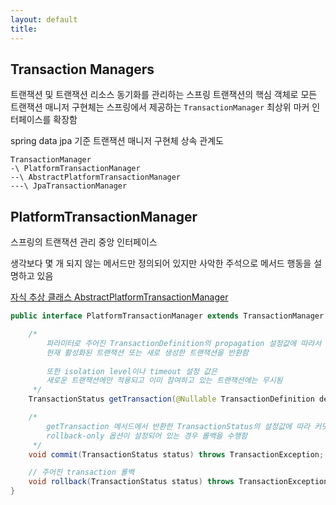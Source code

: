 ```yaml
---
layout: default
title:
---
```


## Transaction Managers

트랜잭션 및 트랜잭션 리소스 동기화를 관리하는 스프링 트랜잭션의 핵심 객체로 모든 트랜잭션 매니저 구현체는 스프링에서 제공하는 `TransactionManager` 최상위 마커 인터페이스를 확장함

spring data jpa 기준 트랜잭션 매니저 구현체 상속 관계도
```text
TransactionManager
-\ PlatformTransactionManager
--\ AbstractPlatformTransactionManager
---\ JpaTransactionManager
```

## PlatformTransactionManager

스프링의 트랜잭션 관리 중앙 인터페이스

생각보다 몇 개 되지 않는 메서드만 정의되어 있지만 사악한 주석으로 메서드 행동을 설명하고 있음

[자식 추상 클래스 AbstractPlatformTransactionManager](./AbstractPlatformTransactionManager.md)

```java
public interface PlatformTransactionManager extends TransactionManager {

    /*
        파라미터로 주어진 TransactionDefinition의 propagation 설정값에 따라서
        현재 활성화된 트랜잭션 또는 새로 생성한 트랜잭션을 반환함
        
        또한 isolation level이나 timeout 설정 값은 
        새로운 트랜잭션에만 적용되고 이미 참여하고 있는 트랜잭션에는 무시됨
     */
    TransactionStatus getTransaction(@Nullable TransactionDefinition definition) throws TransactionException;

    /*
        getTransaction 메서드에서 반환한 TransactionStatus의 설정값에 따라 커밋을 수행함
        rollback-only 옵션이 설정되어 있는 경우 롤백을 수행함
     */
    void commit(TransactionStatus status) throws TransactionException;

    // 주어진 transaction 롤백
    void rollback(TransactionStatus status) throws TransactionException;
}
```